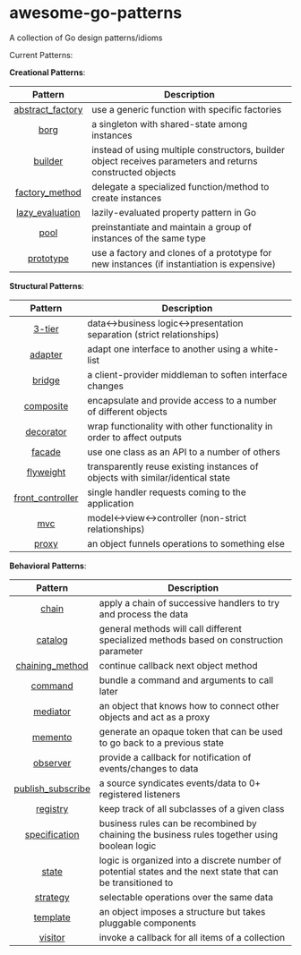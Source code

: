 # awesome-go-patterns
 A collection of Go design patterns/idioms
 
Current Patterns:

__Creational Patterns__:

| Pattern | Description |
|:-------:| ----------- |
| [abstract_factory](abstract_factory.go) | use a generic function with specific factories |
| [borg](borg.go) | a singleton with shared-state among instances |
| [builder](builder.go) | instead of using multiple constructors, builder object receives parameters and returns constructed objects |
| [factory_method](factory_method.go) | delegate a specialized function/method to create instances |
| [lazy_evaluation](lazy_evaluation.go) | lazily-evaluated property pattern in Go |
| [pool](pool.go) | preinstantiate and maintain a group of instances of the same type |
| [prototype](prototype.go) | use a factory and clones of a prototype for new instances (if instantiation is expensive) |

__Structural Patterns__:

| Pattern | Description |
|:-------:| ----------- |
| [3-tier](3-tier.go) | data<->business logic<->presentation separation (strict relationships) |
| [adapter](adapter.go) | adapt one interface to another using a white-list |
| [bridge](bridge.go) | a client-provider middleman to soften interface changes |
| [composite](composite.go) | encapsulate and provide access to a number of different objects |
| [decorator](decorator.go) | wrap functionality with other functionality in order to affect outputs |
| [facade](facade.go) | use one class as an API to a number of others |
| [flyweight](flyweight.go) | transparently reuse existing instances of objects with similar/identical state |
| [front_controller](front_controller.go) | single handler requests coming to the application |
| [mvc](mvc.go) | model<->view<->controller (non-strict relationships) |
| [proxy](proxy.go) | an object funnels operations to something else |

__Behavioral Patterns__:

| Pattern | Description |
|:-------:| ----------- |
| [chain](chain.go) | apply a chain of successive handlers to try and process the data |
| [catalog](catalog.go) | general methods will call different specialized methods based on construction parameter |
| [chaining_method](chaining_method.go) | continue callback next object method |
| [command](command.go) | bundle a command and arguments to call later |
| [mediator](mediator.go) | an object that knows how to connect other objects and act as a proxy |
| [memento](memento.go) | generate an opaque token that can be used to go back to a previous state |
| [observer](observer.go) | provide a callback for notification of events/changes to data |
| [publish_subscribe](publish_subscribe.go) | a source syndicates events/data to 0+ registered listeners |
| [registry](registry.go) | keep track of all subclasses of a given class |
| [specification](specification.go) |  business rules can be recombined by chaining the business rules together using boolean logic |
| [state](state.go) | logic is organized into a discrete number of potential states and the next state that can be transitioned to |
| [strategy](strategy.go) | selectable operations over the same data |
| [template](template.go) | an object imposes a structure but takes pluggable components |
| [visitor](visitor.go) | invoke a callback for all items of a collection |
